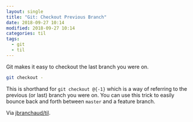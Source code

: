 ```yaml
---
layout: single
title: "Git: Checkout Previous Branch"
date: 2018-09-27 10:14
modified: 2018-09-27 10:14
categories: til
tags:
  - git
  - til
---
```


Git makes it easy to checkout the last branch you were on.

```bash
git checkout -
```

This is shorthand for `git checkout @{-1}` which is a way of referring to
the previous (or last) branch you were on. You can use this trick to easily
bounce back and forth between `master` and a feature branch.

Via [jbranchaud/til](https://github.com/jbranchaud/til).
